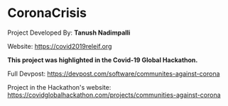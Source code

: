 # CoronaCrisis
Project Developed By: **Tanush Nadimpalli**

Website: https://covid2019releif.org

**This project was highlighted in the Covid-19 Global Hackathon.**

Full Devpost: https://devpost.com/software/communites-against-corona

Project in the Hackathon's website: https://covidglobalhackathon.com/projects/communities-against-corona

